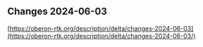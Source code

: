 ## Changes 2024-06-03

[https://oberon-rtk.org/description/delta/changes-2024-06-03](https://oberon-rtk.org/description/delta/changes-2024-06-03/)
